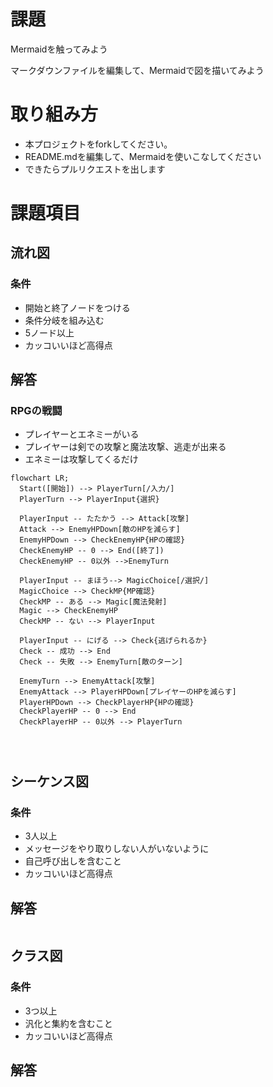 # 課題
Mermaidを触ってみよう

マークダウンファイルを編集して、Mermaidで図を描いてみよう

# 取り組み方
* 本プロジェクトをforkしてください。
* README.mdを編集して、Mermaidを使いこなしてください
* できたらプルリクエストを出します

# 課題項目
## 流れ図
### 条件
- 開始と終了ノードをつける
- 条件分岐を組み込む
- 5ノード以上
- カッコいいほど高得点

## 解答
### RPGの戦闘
- プレイヤーとエネミーがいる
- プレイヤーは剣での攻撃と魔法攻撃、逃走が出来る
- エネミーは攻撃してくるだけ
```mermaid
flowchart LR;
  Start([開始]) --> PlayerTurn[/入力/]
  PlayerTurn --> PlayerInput{選択}
  
  PlayerInput -- たたかう --> Attack[攻撃]
  Attack --> EnemyHPDown[敵のHPを減らす]
  EnemyHPDown --> CheckEnemyHP{HPの確認}
  CheckEnemyHP -- 0 --> End([終了])
  CheckEnemyHP -- 0以外 -->EnemyTurn
  
  PlayerInput -- まほう--> MagicChoice[/選択/]
  MagicChoice --> CheckMP{MP確認}
  CheckMP -- ある --> Magic[魔法発射]
  Magic --> CheckEnemyHP
  CheckMP -- ない --> PlayerInput

  PlayerInput -- にげる --> Check{逃げられるか}
  Check -- 成功 --> End
  Check -- 失敗 --> EnemyTurn[敵のターン]
  
  EnemyTurn --> EnemyAttack[攻撃]
  EnemyAttack --> PlayerHPDown[プレイヤーのHPを減らす]
  PlayerHPDown --> CheckPlayerHP{HPの確認}
  CheckPlayerHP -- 0 --> End
  CheckPlayerHP -- 0以外 --> PlayerTurn
  
  
  
```

## シーケンス図
### 条件
- 3人以上
- メッセージをやり取りしない人がいないように
- 自己呼び出しを含むこと
- カッコいいほど高得点

## 解答
```mermaid
```

## クラス図

### 条件
- 3つ以上
- 汎化と集約を含むこと
- カッコいいほど高得点

## 解答
